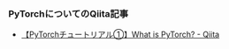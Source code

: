 ### PyTorchについてのQiita記事
 - [【PyTorchチュートリアル①】What is PyTorch? - Qiita](https://qiita.com/sudominoru/items/544aec4dc867187a93fa)
